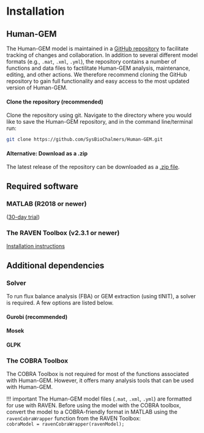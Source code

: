 # Installation

## Human-GEM

The Human-GEM model is maintained in a [GitHub repository](https://github.com/SysBioChalmers/Human-GEM) to facilitate tracking of changes and collaboration. In addition to several different model formats (e.g., `.mat`, `.xml`, `.yml`), the repository contains a number of functions and data files to factilitate Human-GEM analysis, maintenance, editing, and other actions. We therefore recommend cloning the GitHub repository to gain full functionality and easy access to the most updated version of Human-GEM.

#### Clone the repository (recommended)
Clone the repository using git. Navigate to the directory where you would like to save the Human-GEM repository, and in the command line/terminal run:

```bash
git clone https://github.com/SysBioChalmers/Human-GEM.git
```

#### Alternative: Download as a .zip
The latest release of the repository can be downloaded as a [.zip file](https://github.com/SysBioChalmers/Human-GEM/releases/latest).


## Required software

### MATLAB (R2018 or newer)
([30-day trial](https://www.mathworks.com/campaigns/products/trials.highResolutionDisplay.html))

### The RAVEN Toolbox (v2.3.1 or newer)
[Installation instructions](https://github.com/SysBioChalmers/RAVEN/wiki/Installation#installation)


## Additional dependencies

### Solver

To run flux balance analysis (FBA) or GEM extraction (using tINIT), a solver is required. A few options are listed below.

#### Gurobi (recommended)

#### Mosek

#### GLPK


### The COBRA Toolbox

The COBRA Toolbox is not required for most of the functions associated with Human-GEM. However, it offers many analysis tools that can be used with Human-GEM.

!!! important
	The Human-GEM model files (`.mat`, `.xml`, `.yml`) are formatted for use with RAVEN. Before using the model with the COBRA toolbox, convert the model to a COBRA-friendly format in MATLAB using the `ravenCobraWrapper` function from the RAVEN Toolbox:  
	`cobraModel = ravenCobraWrapper(ravenModel);`





